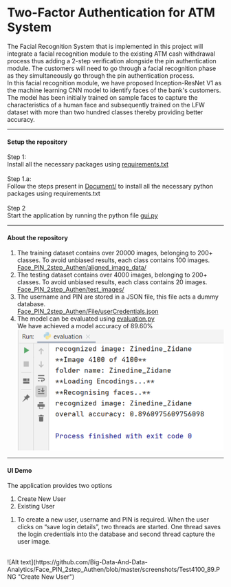 # Two-Factor Authentication for ATM System
The Facial Recognition System that is implemented in this project will integrate a facial recognition module to the existing ATM cash withdrawal process thus adding a 2-step verification alongside the pin authentication module.
The customers will need to go through a facial recognition phase as they simultaneously go through the pin authentication process.
<br/>In this facial recognition module, we have proposed Inception-ResNet V1 as the machine learning CNN model to identify faces of the bank's customers.
The model has been initially trained on sample faces to capture the characteristics of a human face and subsequently trained on the LFW dataset with more than two hundred classes thereby providing better accuracy.

---------------
#### Setup the repository
Step 1:
<br/>Install all the necessary packages using [requirements.txt](https://github.com/Big-Data-And-Data-Analytics/Face_PIN_2step_Authen/blob/master/Documents/requirements.txt)
<br/>
<br/>Step 1.a:
<br/>Follow the steps present in [Document/]() to install all the necessary python packages using requirements.txt
<br/>
<br/>Step 2
<br/>Start the application by running the python file [gui.py](https://github.com/Big-Data-And-Data-Analytics/Face_PIN_2step_Authen/blob/master/gui.py)

---------------
#### About the repository
1. The training dataset contains over 20000 images, belonging to 200+ classes. To avoid unbiased results, each class contains 100 images.
<br/>[Face_PIN_2step_Authen/aligned_image_data/](https://github.com/Big-Data-And-Data-Analytics/Face_PIN_2step_Authen/tree/master/aligned_image_data)
2. The testing dataset contains over 4000 images, belonging to 200+ classes. To avoid unbiased results, each class contains 20 images.
<br/>[Face_PIN_2step_Authen/test_images/](https://github.com/Big-Data-And-Data-Analytics/Face_PIN_2step_Authen/tree/master/test_images)
3. The username and PIN are stored in a JSON file, this file acts a dummy database.
<br/>[Face_PIN_2step_Authen/File/userCredentials.json](https://github.com/Big-Data-And-Data-Analytics/Face_PIN_2step_Authen/blob/master/File/userCredentials.json)
4. The model can be evaluated using [evaluation.py](https://github.com/Big-Data-And-Data-Analytics/Face_PIN_2step_Authen/blob/master/evaluation.py)
<br/>We have achieved a model accuracy of 89.60%
<br/>![Alt text](https://github.com/Big-Data-And-Data-Analytics/Face_PIN_2step_Authen/blob/master/screenshots/Test4100_89.PNG  "Model Accuracy")

---------------
#### UI Demo
The application provides two options
1. Create New User
2. Existing User
<!-- -->
1. To create a new user, username and PIN is required.
When the user clicks on “save login details”, two threads are started.
One thread saves the login credentials into the database and second thread capture the user image.
<br/>
![Alt text](https://github.com/Big-Data-And-Data-Analytics/Face_PIN_2step_Authen/blob/master/screenshots/Test4100_89.PNG "Create New User")
